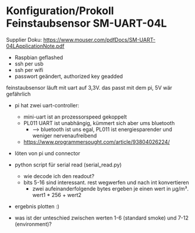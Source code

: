 # Konfiguration/Prokoll Feinstaubsensor SM-UART-04L

Supplier Doku: https://www.mouser.com/pdfDocs/SM-UART-04LApplicationNote.pdf

- Raspbian geflashed
- ssh per usb
- ssh per wifi
- passwort geändert, authorized key geadded

feinstaubsensor läuft mit uart auf 3,3V. das passt mit dem pi, 5V wär gefährlich

- pi hat zwei uart-controller:
  - mini-uart ist an prozessorspeed gekoppelt
  - PL011 UART ist unabhängig, kümmert sich aber ums bluetooth
    - --> bluetooth ist uns egal, PL011 ist energiesparender und weniger nervenaufreibend
  - https://www.programmersought.com/article/93804026224/
 
- löten von pi und connector
- python script für serial read (serial_read.py)
  - wie decode ich den readout?
  - bits 5-16 sind interessant. rest wegwerfen und nach int konvertieren
    - zwei aufeinanderfolgende bytes ergeben je einen wert in µg/m³. wert1 * 256 + wert2
- ergebnis plotten :)
- was ist der unteschied zwischen werten 1-6 (standard smoke) und 7-12 (environment)?
